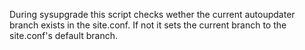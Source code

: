 During sysupgrade this script checks wether the current autoupdater branch exists in the site.conf. If not it sets the current branch to the site.conf's default branch.
